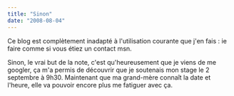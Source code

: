 ```yaml
---
title: "Sinon"
date: "2008-08-04"
---
```


Ce blog est complètement inadapté à l'utilisation courante que j'en fais : ie faire comme si vous étiez un contact msn.

Sinon, le vrai but de la note, c'est qu'heureusement que je viens de me googler, ça m'a permis de découvrir que je soutenais mon stage le 2 septembre à 9h30. Maintenant que ma grand-mère connaît la date et l'heure, elle va pouvoir encore plus me fatiguer avec ça.
